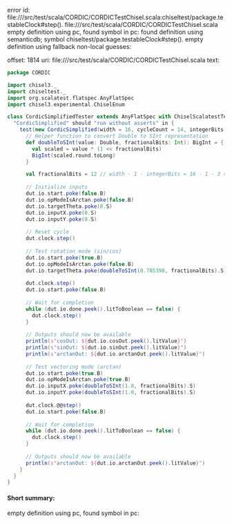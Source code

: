 error id: file://<WORKSPACE>/src/test/scala/CORDIC/CORDICTestChisel.scala:chiseltest/package.testableClock#step().
file://<WORKSPACE>/src/test/scala/CORDIC/CORDICTestChisel.scala
empty definition using pc, found symbol in pc: 
found definition using semanticdb; symbol chiseltest/package.testableClock#step().
empty definition using fallback
non-local guesses:

offset: 1814
uri: file://<WORKSPACE>/src/test/scala/CORDIC/CORDICTestChisel.scala
text:
```scala
package CORDIC

import chisel3._
import chiseltest._
import org.scalatest.flatspec.AnyFlatSpec
import chisel3.experimental.ChiselEnum

class CordicSimplifiedTester extends AnyFlatSpec with ChiselScalatestTester {
  "CordicSimplified" should "run without asserts" in {
    test(new CordicSimplified(width = 16, cycleCount = 14, integerBits = 3)) { dut =>
      // Helper function to convert Double to SInt representation
      def doubleToSInt(value: Double, fractionalBits: Int): BigInt = {
        val scaled = value * (1 << fractionalBits)
        BigInt(scaled.round.toLong)
      }

      val fractionalBits = 12 // width - 1 - integerBits = 16 - 1 - 3 = 12
      
      // Initialize inputs
      dut.io.start.poke(false.B)
      dut.io.opModeIsArctan.poke(false.B)
      dut.io.targetTheta.poke(0.S)
      dut.io.inputX.poke(0.S)
      dut.io.inputY.poke(0.S)
      
      // Reset cycle
      dut.clock.step()
      
      // Test rotation mode (sin/cos)
      dut.io.start.poke(true.B)
      dut.io.opModeIsArctan.poke(false.B)
      dut.io.targetTheta.poke(doubleToSInt(0.785398, fractionalBits).S) // ~π/4 (45 degrees)
      
      dut.clock.step()
      dut.io.start.poke(false.B)
      
      // Wait for completion
      while (dut.io.done.peek().litToBoolean == false) {
        dut.clock.step()
      }
      
      // Outputs should now be available
      println(s"cosOut: ${dut.io.cosOut.peek().litValue}")
      println(s"sinOut: ${dut.io.sinOut.peek().litValue}")
      println(s"arctanOut: ${dut.io.arctanOut.peek().litValue}")
      
      // Test vectoring mode (arctan)
      dut.io.start.poke(true.B)
      dut.io.opModeIsArctan.poke(true.B)
      dut.io.inputX.poke(doubleToSInt(1.0, fractionalBits).S)
      dut.io.inputY.poke(doubleToSInt(1.0, fractionalBits).S)
      
      dut.clock.@@step()
      dut.io.start.poke(false.B)
      
      // Wait for completion
      while (dut.io.done.peek().litToBoolean == false) {
        dut.clock.step()
      }
      
      // Outputs should now be available
      println(s"arctanOut: ${dut.io.arctanOut.peek().litValue}")
    }
  }
}
```


#### Short summary: 

empty definition using pc, found symbol in pc: 